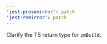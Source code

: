 ```yaml
---
'jest-prosemirror': patch
'jest-remirror': patch
---
```


Clarify the TS return type for `pmBuild`.
